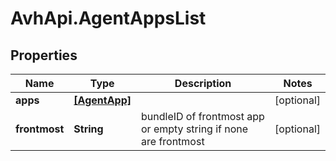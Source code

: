 # AvhApi.AgentAppsList

## Properties

Name | Type | Description | Notes
------------ | ------------- | ------------- | -------------
**apps** | [**[AgentApp]**](AgentApp.md) |  | [optional] 
**frontmost** | **String** | bundleID of frontmost app or empty string if none are frontmost | [optional] 


